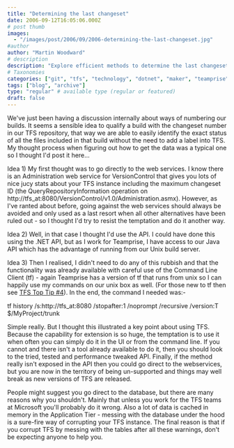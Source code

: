 ```yaml
---
title: "Determining the last changeset"
date: 2006-09-12T16:05:06.000Z
# post thumb
images:
  - "/images/post/2006/09/2006-determining-the-last-changeset.jpg"
#author
author: "Martin Woodward"
# description
description: "Explore efficient methods to determine the last changeset in TFS builds, favouring simple command-line solutions over complex APIs."
# Taxonomies
categories: ["git", "tfs", "technology", "dotnet", "maker", "teamprise", "web", "programming"]
tags: ["blog", "archive"]
type: "regular" # available type (regular or featured)
draft: false
---
```

We've just been having a discussion internally about ways of numbering our builds.  It seems a sensible idea to qualify a build with the changeset number in our TFS repository, that way we are able to easily identify the exact status of all the files included in that build without the need to add a label into TFS.  My thought process when figuring out how to get the data was a typical one so I thought I'd post it here... 

Idea 1)  My first thought was to go directly to the web services.  I know there is an Administration web service for VersionControl that gives you lots of nice jucy stats about your TFS instance including the maximum changeset ID (the QueryRepositoryInformation operation on http://tfs_at:8080/VersionControl/v1.0/Administration.asmx).  However, as I've ranted about before, going against the web services should always be avoided and only used as a last resort when all other alternatives have been ruled out - so I thought I'd try to resist the temptation and do it another way. 

Idea 2)  Well, in that case I thought I'd use the API.  I could have done this using the .NET API, but as I work for Teamprise, I have access to our Java API which has the advantage of running from our Unix build server. 

Idea 3)  Then I realised, I didn't need to do any of this rubbish and that the functionality was already available with careful use of the Command Line Client (tf) - again Teamprise has a version of tf that runs from unix so I can happily use my commands on our unix box as well.  (For those new to tf then see [TFS Top Tip #4](http://www.woodwardweb.com/vsts/000234.html)).  In the end, the command I needed was:- 

tf history /s:http://tfs_at:8080 /stopafter:1 /noprompt /recursive /version:T $/MyProject/trunk

Simple really.  But I thought this illustrated a key point about using TFS.  Because the capability for extension is so huge, the temptation is to use it when often you can simply do it in the UI or from the command line.  If you cannot and there isn't a tool already available to do it, then you should look to the tried, tested and performance tweaked API.  Finally, if the method really isn't exposed in the API then you could go direct to the webservices, but you are now in the territory of being un-supported and things may well break as new versions of TFS are released.

People might suggest you go direct to the database, but there are many reasons why you shouldn't.  Mainly that unless you work for the TFS teams at Microsoft you'll probably do it wrong.  Also a lot of data is cached in memory in the Application Tier - messing with the database under the hood is a sure-fire way of corrupting your TFS instance.  The final reason is that if you corrupt TFS by messing with the tables after all these warnings, don't be expecting anyone to help you.